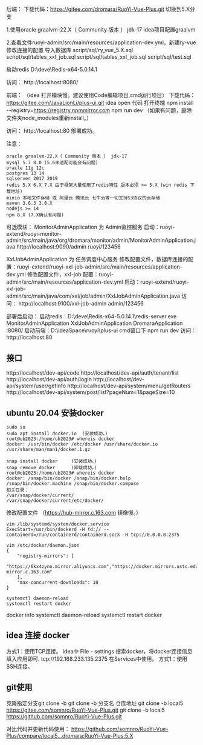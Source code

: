 ## 
后端：
下载代码：https://gitee.com/dromara/RuoYi-Vue-Plus.git
切换到5.X分支

1.使用oracle graalvm-22.X（ Community 版本 ） jdk-17
idea项目配置graalvm

2.查看文件ruoyi-admin/src/main/resources/application-dev.yml，新建ry-vue
修改连接的配置
导入数据库
script/sql/ry_vue_5.X.sql
script/sql/tables_xxl_job.sql
script/sql/tables_xxl_job.sql
script/sql/test.sql

启动redis
D:\deve\Redis-x64-5.0.14.1

访问：
http://localhost:8080/  


前端： （idea 打开模块慢。建议使用Code编辑项目,cmd运行项目）
下载代码：https://gitee.com/JavaLionLi/plus-ui.git
idea open 代码
打开终端
npm install --registry=https://registry.npmmirror.com
npm run dev
（如果有问题，删除文件夹node_modules重新install。）

访问：
http://localhost:80 
部署成功。

注意：
```
oracle graalvm-22.X（ Community 版本 ） jdk-17
mysql 5.7 8.0 (5.6未适配可能会有问题)
oracle 11g 12c
postgres 13 14
sqlserver 2017 2019
redis 5.X 6.X 7.X 由于框架大量使用了redis特性 版本必须 >= 5.X (win redis 下载地址)
minio 本地文件存储 或 阿里云 腾讯云 七牛云等一切支持S3协议的云存储
maven 3.6.3 3.8.X
nodejs >= 14
npm 8.X (7.X确认有问题)
```

可选模块：
MonitorAdminApplication 为 Admin监控服务
启动：ruoyi-extend/ruoyi-monitor-admin/src/main/java/org/dromara/monitor/admin/MonitorAdminApplication.java
http://localhost:9090/admin
ruoyi/123456

XxlJobAdminApplication 为 任务调度中心服务
修改配置文件，数据库连接的配置：ruoyi-extend/ruoyi-xxl-job-admin/src/main/resources/application-dev.yml
修改配置文件，xxl-job 配置：ruoyi-admin/src/main/resources/application-dev.yml
启动：ruoyi-extend/ruoyi-xxl-job-admin/src/main/java/com/xxl/job/admin/XxlJobAdminApplication.java
访问：
http://localhost:9100/xxl-job-admin
admin/123456

部署后启动：
启动redis：D:\deve\Redis-x64-5.0.14.1\redis-server.exe
MonitorAdminApplication
XxlJobAdminApplication
DromaraApplication :8080/
启动前端：D:\ideaSpace\ruoyi\plus-ui  cmd窗口下 npm run dev
访问：http://localhost:80

## 接口
http://localhost/dev-api/code
http://localhost/dev-api/auth/tenant/list
http://localhost/dev-api/auth/login
http://localhost/dev-api/system/user/getInfo
http://localhost/dev-api/system/menu/getRouters
http://localhost/dev-api/system/post/list?pageNum=1&pageSize=10


## ubuntu 20.04 安装docker
```
sudo su
sudo apt install docker.io	(安装成功。)
root@ub2023:/home/ub2023# whereis docker
docker: /usr/bin/docker /etc/docker /usr/share/docker.io /usr/share/man/man1/docker.1.gz

snap install docker		(安装成功。)
snap remove docker		(卸载成功。)
root@ub2023:/home/ub2023# whereis docker
docker: /snap/bin/docker /snap/bin/docker.help /snap/bin/docker.machine /snap/bin/docker.compose
相关目录：
/var/snap/docker/current/
/var/snap/docker/current/etc/docker/
```

修改配置文件  （https://hub-mirror.c.163.com 镜像慢。）
```
vim /lib/systemd/system/docker.service
ExecStart=/usr/bin/dockerd -H fd:// --containerd=/run/containerd/containerd.sock -H tcp://0.0.0.0:2375

vim /etc/docker/daemon.json
{
	"registry-mirrors": [
		"https://6kx4zyno.mirror.aliyuncs.com","https://docker.mirrors.ustc.edu.cn","https://hub-mirror.c.163.com"
	],
	"max-concurrent-downloads": 10
}

systemctl daemon-reload
systemctl restart docker
```


docker info
systemctl daemon-reload
systemctl restart docker


## idea 连接 docker
方式1：使用TCP连接。
idea中 File - settings 搜索docker，将docker连接信息填入应用即可.
tcp://192.168.233.135:2375
在Services中使用。
方式1：使用SSH连接。

## git使用
克隆指定分支git clone -b
git clone -b 分支名  仓库地址
git clone -b local5  https://gitee.com/somnro/RuoYi-Vue-Plus.git
git clone -b local5  https://github.com/somnro/RuoYi-Vue-Plus.git

对比代码并更新代码使用：
https://github.com/somnro/RuoYi-Vue-Plus/compare/local5...dromara:RuoYi-Vue-Plus:5.X

